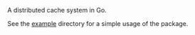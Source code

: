 A distributed cache system in Go.

See the [example](example/) directory for a simple usage of the package.
